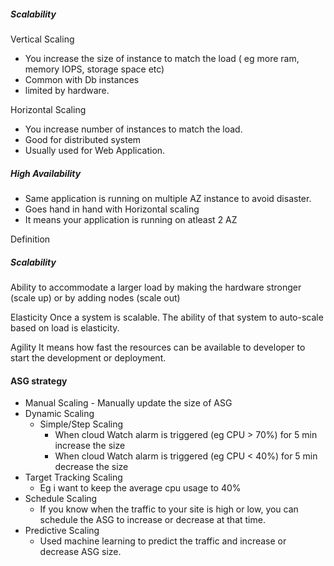 
##### Scalability
Vertical Scaling
- You increase the size of instance to match the load ( eg more ram, memory IOPS, storage space etc)
- Common with Db instances
- limited by hardware.

Horizontal Scaling
- You increase number of instances to match the load.
- Good for distributed system
- Usually used for Web Application.

##### High Availability
- Same application is running on multiple AZ instance to avoid disaster.
- Goes hand in hand with Horizontal scaling
- It means your application is running on atleast 2 AZ

Definition


##### Scalability 
Ability to accommodate a larger load by making the hardware stronger (scale up) or by adding nodes (scale out) 

Elasticity 
Once a system is scalable. The ability of that system to auto-scale based on load is elasticity.

Agility
It means how fast the resources can be available to developer to start the development or deployment.


#### ASG strategy
- Manual Scaling - Manually update the size of ASG 
- Dynamic Scaling
  - Simple/Step Scaling
    - When cloud Watch alarm is triggered (eg CPU > 70%) for 5 min increase the size
    - When cloud Watch alarm is triggered (eg CPU < 40%) for 5 min decrease the size
- Target Tracking Scaling 
  - Eg i want to keep the average cpu usage to 40%
- Schedule Scaling
  - If you know when the traffic to your site is high or low, you can schedule the ASG to increase or decrease at that time.
- Predictive Scaling
  - Used machine learning to predict the traffic and increase or decrease ASG size.
  